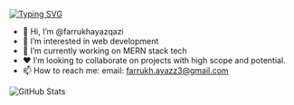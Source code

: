 [![Typing SVG](https://readme-typing-svg.herokuapp.com?font=coolvectica+Daughter&color=7AF79A&size=30&lines=Hey!+I'm+Farrukh!;I'm+a+Software+Engineer...;I'm+also+a+Product+Designer;And+I'm+a+proud+Pakistani+🇵🇰)](https://git.io/typing-svg)






- 👋 Hi, I’m @farrukhayazqazi
- 👀 I’m interested in web development
- 🌱 I’m currently working on MERN stack tech
- ♥️ I’m looking to collaborate on projects with high scope and potential.
- 📫 How to reach me: email: farrukh.ayazz3@gmail.com

<!---
farrukhayazqazi/farrukhayazqazi is a ✨ special ✨ repository because its `README.md` (this file) appears on your GitHub profile.
You can click the Preview link to take a look at your changes.
--->




![GitHub Stats](https://github-readme-stats.vercel.app/api?username=farrukhayazqazi&theme=github_dark)
